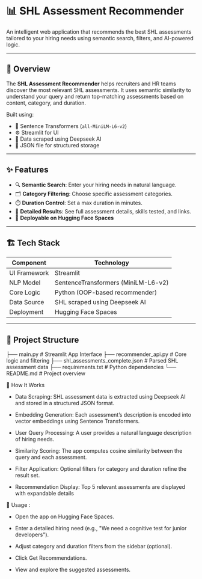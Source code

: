 # 📊 SHL Assessment Recommender

An intelligent web application that recommends the best SHL assessments tailored to your hiring needs using semantic search, filters, and AI-powered logic.

---

## 🧠 Overview

The **SHL Assessment Recommender** helps recruiters and HR teams discover the most relevant SHL assessments. It uses semantic similarity to understand your query and return top-matching assessments based on content, category, and duration.

Built using:
- 🧠 Sentence Transformers (`all-MiniLM-L6-v2`)
- ⚙️ Streamlit for UI
- 🤖 Data scraped using Deepseek AI
- 📁 JSON file for structured storage

---

## ✨ Features

- 🔍 **Semantic Search**: Enter your hiring needs in natural language.
- 🗂️ **Category Filtering**: Choose specific assessment categories.
- ⏱️ **Duration Control**: Set a max duration in minutes.
- 📄 **Detailed Results**: See full assessment details, skills tested, and links.
- 🚀 **Deployable on Hugging Face Spaces**

---

## 🏗️ Tech Stack

| Component       | Technology                          |
|----------------|--------------------------------------|
| UI Framework    | Streamlit                           |
| NLP Model       | SentenceTransformers (MiniLM-L6-v2) |
| Core Logic      | Python (OOP-based recommender)      |
| Data Source     | SHL scraped using Deepseek AI       |
| Deployment      | Hugging Face Spaces                 |

---

## 📁 Project Structure

├── main.py                   # Streamlit App Interface
├── recommender_api.py        # Core logic and filtering
├── shl_assessments_complete.json  # Parsed SHL assessment data
├── requirements.txt          # Python dependencies
└── README.md                 # Project overview


🔎 How It Works
- Data Scraping: SHL assessment data is extracted using Deepseek AI and stored in a structured JSON format.

- Embedding Generation: Each assessment’s description is encoded into vector embeddings using Sentence Transformers.

- User Query Processing: A user provides a natural language description of hiring needs.

- Similarity Scoring: The app computes cosine similarity between the query and each assessment.

- Filter Application: Optional filters for category and duration refine the result set.

- Recommendation Display: Top 5 relevant assessments are displayed with expandable details

🚀 Usage :
- Open the app on Hugging Face Spaces.

- Enter a detailed hiring need (e.g., "We need a cognitive test for junior developers").

- Adjust category and duration filters from the sidebar (optional).

- Click Get Recommendations.

- View and explore the suggested assessments.

